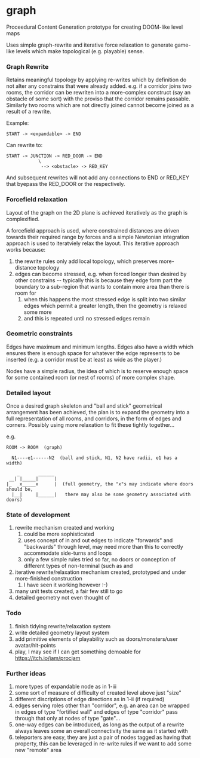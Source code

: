 # graph
Proceedural Content Generation prototype for creating DOOM-like level maps

Uses simple graph-rewrite and iterative force relaxation to generate game-like levels which make topological
(e.g. playable) sense.

### Graph Rewrite

Retains meaningful topology by applying re-writes which by definition do not alter any constrains that were already
added.  e.g. if a corridor joins two rooms, the corridor can be rewriten into a more-complex construct (say an
obstacle of some sort) with the proviso that the corridor remains passable.  Similarly two rooms which are 
not directly joined cannot become joined as a result of a rewrite.

Example:

    START -> <expandable> -> END

Can rewrite to:

    START -> JUNCTION -> RED_DOOR -> END
                \
                 --> <obstacle> -> RED_KEY

And subsequent rewrites will not add any connections to END or RED_KEY that byepass the RED_DOOR or the <obstacle>
respectively.

### Forcefield relaxation

Layout of the graph on the 2D plane is achieved iteratively as the graph is complexified.

A forcefield approach is used, where constrained distances are driven towards their required range by forces and a
simple Newtonian integration approach is used to iteratviely relax the layout.  This iterative approach works because:

1. the rewrite rules only add local topology, which preserves more-distance topology
2. edges can become stressed, e.g. when forced longer than desired by other constrains -- typically this is because they edge
   form part the boundary to a sub-region that wants to contain more area than there is room for
   1. when this happens the most stressed edge is split into two similar edges which permit a greater length, then the
      geometry is relaxed some more
   2. and this is repeated until no stressed edges remain

### Geometric constraints

Edges have maximum and minimum lengths.  Edges also have a width which ensures there is enough space for whatever
the edge represents to be inserted (e.g. a corridor must be at least as wide as the player.)

Nodes have a simple radius, the idea of which is to reserve enough space for some contained room (or nest of rooms) of
more complex shape.

### Detailed layout

Once a desired graph skeleton and "ball and stick" geometrical arrangement has been achieved, the plan is to expand
the geometry into a full representation of all rooms, and corridors, in the form of edges and corners.  Possibly using
more relaxation to fit these tightly together...

e.g.

    ROOM -> ROOM  (graph)
    
      N1----e1------N2  (ball and stick, N1, N2 have radii, e1 has a width)
      
        _       ______
     __| |_____|      |
    |_   x_____x      |  (full geometry, the "x"s may indicate where doors should be,
      |__|     |______|   there may also be some geometry associated with doors)
      
### State of development

1. rewrite mechanism created and working
   1. could be more sophisticated
   2. uses concept of in and out edges to indicate "forwards" and "backwards" through level, may need more than this to
      correctly accommodate side-turns and loops
   3. only a few simple rules tried so far, no doors or conception of different types of non-terminal
      (such as <obstacle> and <reward>
2. iterative rewrite/relaxation mechanism created, prototyped and under more-finished construction
   1. I have seen it working however :-)
3. many unit tests created, a fair few still to go
4. detailed geometry not even thought of

### Todo

1. finish tidying rewrite/relaxation system
2. write detailed geometry layout system
3. add primitive elements of playability such as doors/monsters/user avatar/hit-points
4. play, I may see if I can get something demoable for https://itch.io/jam/procjam

### Further ideas

1. more types of expandable node as in 1-iii
2. some sort of measure of difficulty of created level above just "size"
3. different discriptions of edge directions as in 1-ii (if required)
4. edges serving roles other than "corridor", e.g. an area can be wrapped in edges of type "fortified wall" and edges 
   of type "corridor" pass through that only at nodes of type "gate"...
5. one-way edges can be introduced, as long as the output of a rewrite always leaves some an overall connectivity
   the same as it started with
6. teleporters are easy, they are just a pair of nodes tagged as having that property, this can be leveraged in
   re-write rules if we want to add some new "remote" area
   
